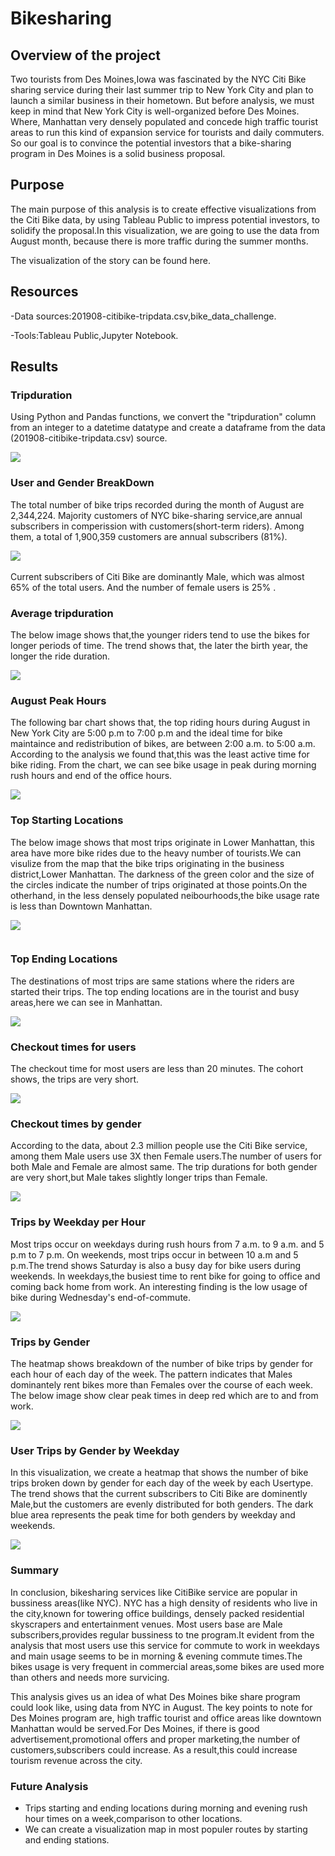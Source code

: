 # Bikesharing

## Overview of the project

Two tourists from Des Moines,Iowa was fascinated by the NYC Citi Bike sharing service during their last summer trip to New York City and plan to launch a similar business in their hometown. But before analysis, we must keep in mind that New York City is well-organized before Des Moines. Where, Manhattan very densely populated and concede high traffic tourist areas to run this kind of expansion service for tourists and daily commuters. So our goal is to convince the potential investors that a bike-sharing program in Des Moines is a solid business proposal.

## Purpose

The main purpose of this analysis is to create effective visualizations from the Citi Bike data, by using Tableau Public to impress potential investors, to solidify the proposal.In this visualization, we are going to use the data from August month, because there is more traffic during the summer months.

The visualization of the story can be found here.

## Resources

-Data sources:201908-citibike-tripdata.csv,bike_data_challenge.

-Tools:Tableau Public,Jupyter Notebook.

## Results

### Tripduration

Using Python and Pandas functions, we convert the "tripduration" column from an integer to a datetime datatype and create a dataframe from the data (201908-citibike-tripdata.csv) source.

![](https://github.com/akthersr/bikesharing/blob/main/tripduration.png)


### User and Gender BreakDown

The total number of bike trips recorded during the month of August are 2,344,224. Majority customers of NYC bike-sharing service,are annual subscribers in comperission with customers(short-term riders). Among them, a total of 1,900,359 customers are annual subscribers (81%).

![](https://github.com/akthersr/bikesharing/blob/main/user%20type%201.png)  ![]()

Current subscribers of Citi Bike are dominantly Male, which was almost 65% of the total users. And the number of female users is 25% .

### Average tripduration

The below image shows that,the younger riders tend to use the bikes for longer periods of time. The trend shows that, the later the birth year, the longer the ride duration.  

![](https://github.com/akthersr/bikesharing/blob/main/average%20trip%20duration.png)

### August Peak Hours

The following bar chart shows that, the top riding hours during August in New York City are 5:00 p.m to 7:00 p.m and the ideal time for bike maintaince and redistribution of bikes, are between 2:00 a.m. to 5:00 a.m. According to the analysis we found that,this was the least active time for bike riding. From the chart, we can see bike usage in peak during morning rush hours and end of the office hours.

![](https://github.com/akthersr/bikesharing/blob/main/august%20pick%20.png)

### Top Starting Locations

The below image shows that most trips originate in Lower Manhattan, this area have more bike rides due to the heavy number of tourists.We can visulize from the map that the bike trips originating in the business district,Lower Manhattan. The darkness of the green color and the size of the circles indicate the number of trips originated at those points.On the otherhand, in the less densely populated neibourhoods,the bike usage rate is less than Downtown Manhattan.

![](https://github.com/akthersr/bikesharing/blob/main/top%20starting%20locations.png)

![]()

### Top Ending Locations

The destinations of most trips are same stations where the riders are started their trips. The top ending locations are in the tourist and busy areas,here we can see in Manhattan.

![](https://github.com/akthersr/bikesharing/blob/main/top%20ending%20locations1.png)

### Checkout times for users

The checkout time for most users are less than 20 minutes. The cohort shows, the trips are very short. 

![](https://github.com/akthersr/bikesharing/blob/main/Checkout%20Times%20for%20Users.png)

### Checkout times by gender

According to the data, about 2.3 million people use the Citi Bike service, among them Male users use 3X then Female users.The number of users for both Male and Female are almost same. The trip durations for both gender are very short,but Male takes slightly longer trips than Female.

![](https://github.com/akthersr/bikesharing/blob/main/Checkout%20Times%20for%20genders.png)

### Trips by Weekday per Hour

Most trips occur on weekdays during rush hours from 7 a.m. to 9 a.m. and 5 p.m to 7 p.m. On weekends, most trips occur in between 10 a.m and 5 p.m.The trend shows Saturday is also a busy day for bike users during weekends. In weekdays,the busiest time to rent bike for going to office and coming back home from work. An interesting finding is the low usage of bike during Wednesday's end-of-commute.

![](https://github.com/akthersr/bikesharing/blob/main/Trips%20by%20Weekday%20for%20Each%20Hour.png)

### Trips by Gender

The heatmap shows breakdown of the number of bike trips by gender for each hour of each day of the week. The pattern indicates that Males dominantely rent bikes more than Females over the course of each week. The below image show clear peak times in deep red which are to and from work.

![](https://github.com/akthersr/bikesharing/blob/main/Trips%20by%20Gender%20(Weekday%20per%20Hour).png)

### User Trips by Gender by Weekday 

In this visualization, we create a heatmap that shows the number of bike trips broken down by gender for each day of the week by each Usertype. The trend shows that the current subscribers to Citi Bike are dominently Male,but the customers are evenly distributed for both genders. The dark blue area represents the peak time for both genders by weekday and weekends.

![](https://github.com/akthersr/bikesharing/blob/main/User%20Trips%20by%20Gender%20by%20Weekday%20.png)

### Summary

In conclusion, bikesharing services like CitiBike service are popular in bussiness areas(like NYC). NYC has a high density of residents who live in the city,known for towering office buildings, densely packed residential skyscrapers and entertainment venues. Most users base are Male subscribers,provides regular bussiness to tne program.It evident from the analysis that most users use this service for commute to work in weekdays and main usage seems to be in morning & evening commute times.The bikes usage is very frequent in commercial areas,some bikes are used more than others and needs more survicing.

  This analysis gives us an idea of what Des Moines bike share program could look like, using data from NYC in August. The key points to note for Des Moines program are, high traffic tourist and office areas like downtown Manhattan would be served.For Des Moines, if there is good advertisement,promotional offers and proper marketing,the number of customers,subscribers could increase. As a result,this could increase tourism revenue across the city.
  
### Future Analysis

- Trips starting and ending locations during morning and evening rush hour times on a week,comparison to other locations.
- We can create a visualization map in most populer routes by starting and ending stations.







